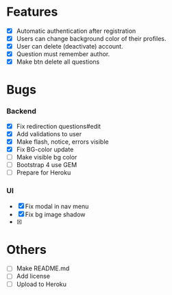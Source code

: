 # Features
- [x] Automatic authentication after registration
- [x] Users can change background color of their profiles.
- [x] User can delete (deactivate) account.
- [x] Question must remember author.
- [x] Make btn delete all questions

# Bugs
### Backend
- [x] Fix redirection questions#edit
- [x] Add validations to user
- [x] Make flash, notice, errors visible
- [x] Fix BG-color update
- [ ] Make visible bg color
- [ ] Bootstrap 4 use GEM
- [ ] Prepare for Heroku

### UI
- [x] Fix modal in nav menu
- [x] Fix bg image shadow
- [x]

# Others
- [ ] Make README.md
- [ ] Add license
- [ ] Upload to Heroku